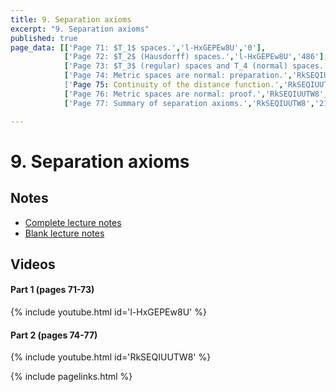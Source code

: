 ```yaml
---
title: 9. Separation axioms
excerpt: "9. Separation axioms"
published: true
page_data: [['Page 71: $T_1$ spaces.','l-HxGEPEw8U','0'],
            ['Page 72: $T_2$ (Hausdorff) spaces.','l-HxGEPEw8U','486'],
            ['Page 73: $T_3$ (regular) spaces and T_4 (normal) spaces.','l-HxGEPEw8U','1323'],
            ['Page 74: Metric spaces are normal: preparation.','RkSEQIUUTW8',0'],
            ['Page 75: Continuity of the distance function.','RkSEQIUUTW8','576'],
            ['Page 76: Metric spaces are normal: proof.','RkSEQIUUTW8','1157'],
            ['Page 77: Summary of separation axioms.','RkSEQIUUTW8','2123']]

---
```


# 9. Separation axioms

## Notes

* [Complete lecture notes]({{site.baseurl}}/assets/notes/mth427_notes_9.pdf)
* [Blank lecture notes]({{site.baseurl}}/assets/blank_notes/mth427_blanks_9.pdf)

## Videos

#### Part 1 (pages 71-73)

{% include youtube.html id='l-HxGEPEw8U' %}

#### Part 2 (pages 74-77)

{% include youtube.html id='RkSEQIUUTW8' %}





{% include pagelinks.html %}
